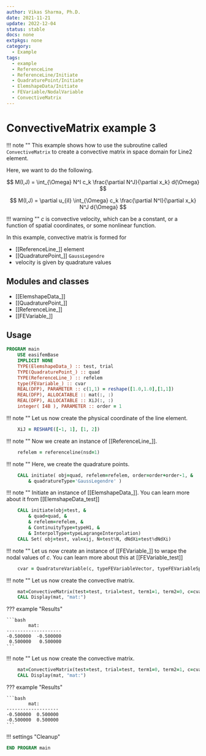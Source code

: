 ```yaml
---
author: Vikas Sharma, Ph.D.
date: 2021-11-21
update: 2022-12-04
status: stable
docs: none
extpkgs: none
category:
  - Example
tags:
  - example
  - ReferenceLine
  - ReferenceLine/Initiate
  - QuadraturePoint/Initiate
  - ElemshapeData/Initiate
  - FEVariable/NodalVariable
  - ConvectiveMatrix
---
```


# ConvectiveMatrix example 3

!!! note ""
    This example shows how to use the subroutine called `ConvectiveMatrix` to create a convective matrix in space domain for Line2 element.

Here, we want to do the following.

$$
M(I,J) = \int_{\Omega} N^I c_k \frac{\partial N^J}{\partial x_k} d{\Omega}
$$

$$
M(I,J) = \partial u_{iI} \int_{\Omega} c_k \frac{\partial N^I}{\partial x_k} N^J d{\Omega}
$$

!!! warning ""
    $c$ is convective velocity, which can be a constant, or a function of spatial coordinates, or some nonlinear function.

In this example, convective matrix is formed for

- [[ReferenceLine_]] element
- [[QuadraturePoint_]] `GaussLegendre`
- velocity is given by quadrature values

## Modules and classes

- [[ElemshapeData_]]
- [[QuadraturePoint_]]
- [[ReferenceLine_]]
- [[FEVariable_]]

## Usage

```fortran
PROGRAM main
    USE easifemBase
    IMPLICIT NONE
    TYPE(ElemshapeData_) :: test, trial
    TYPE(QuadraturePoint_) :: quad
    TYPE(ReferenceLine_) :: refelem
    type(FEVariable_) :: cvar
    REAL(DFP), PARAMETER :: c(1,1) = reshape([1.0,1.0],[1,1])
    REAL(DFP), ALLOCATABLE :: mat(:, :)
    REAL(DFP), ALLOCATABLE :: XiJ(:, :)
    integer( I4B ), PARAMETER :: order = 1
```

!!! note ""
    Let us now create the physical coordinate of the line element.

```fortran
    XiJ = RESHAPE([-1, 1], [1, 2])
```

!!! note ""
    Now  we create an instance of [[ReferenceLine_]].

```fortran
    refelem = referenceline(nsd=1)
```

!!! note ""
    Here, we create the quadrature points.

```fortran
    CALL initiate( obj=quad, refelem=refelem, order=order+order-1, &
        & quadratureType='GaussLegendre' )
```

!!! note ""
    Initiate an instance of [[ElemshapeData_]]. You can learn more about it from [[ElemshapeData_test]]

```fortran
    CALL initiate(obj=test, &
        & quad=quad, &
        & refelem=refelem, &
        & ContinuityType=typeH1, &
        & InterpolType=typeLagrangeInterpolation)
    CALL Set( obj=test, val=xij, N=test%N, dNdXi=test%dNdXi)
```

!!! note ""
    Let us now create an instance of [[FEVariable_]] to wrape the nodal values of $c$. You can learn more about this at [[FEVariable_test]]

```fortran
    cvar = QuadratureVariable(c, typeFEVariableVector, typeFEVariableSpace)
```

!!! note ""
    Let us now create the convective matrix.

```fortran
    mat=ConvectiveMatrix(test=test, trial=test, term1=1, term2=0, c=cvar)
    CALL Display(mat, "mat:")
```

??? example "Results"

    ```bash
            mat:
    --------------------
    -0.500000  -0.500000
     0.500000   0.500000
    ```

!!! note ""
    Let us now create the convective matrix.

```fortran
    mat=ConvectiveMatrix(test=test, trial=test, term1=0, term2=1, c=cvar)
    CALL Display(mat, "mat:")
```

??? example "Results"

    ```bash
            mat:
    -------------------
    -0.500000  0.500000
    -0.500000  0.500000
    ```

!!! settings "Cleanup"

```fortran
END PROGRAM main
```
